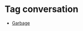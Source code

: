 <!--
title: Tag conversation
date: 2020-06-28T14:55:35.378Z
tags:
-->
# Tag conversation

 * [Garbage](96463749867.md)